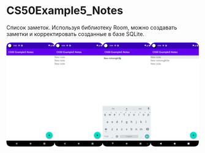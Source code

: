 # CS50Example5_Notes

 Список заметок. Используя библиотеку Room, можно создавать заметки и корректировать созданные в базе SQLite.
 
 <img src="Screenshot_20230609_000359.png">
